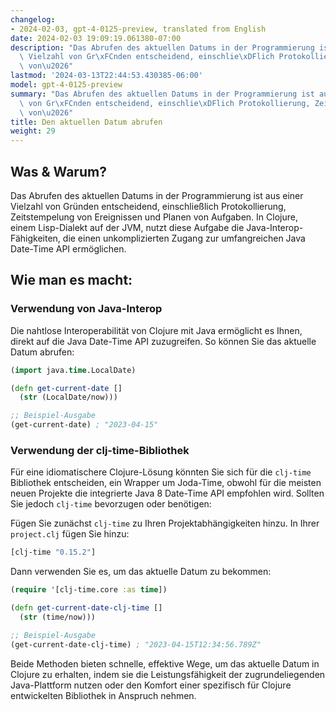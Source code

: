 ```yaml
---
changelog:
- 2024-02-03, gpt-4-0125-preview, translated from English
date: 2024-02-03 19:09:19.061380-07:00
description: "Das Abrufen des aktuellen Datums in der Programmierung ist aus einer\
  \ Vielzahl von Gr\xFCnden entscheidend, einschlie\xDFlich Protokollierung, Zeitstempelung\
  \ von\u2026"
lastmod: '2024-03-13T22:44:53.430385-06:00'
model: gpt-4-0125-preview
summary: "Das Abrufen des aktuellen Datums in der Programmierung ist aus einer Vielzahl\
  \ von Gr\xFCnden entscheidend, einschlie\xDFlich Protokollierung, Zeitstempelung\
  \ von\u2026"
title: Den aktuellen Datum abrufen
weight: 29
---
```


## Was & Warum?
Das Abrufen des aktuellen Datums in der Programmierung ist aus einer Vielzahl von Gründen entscheidend, einschließlich Protokollierung, Zeitstempelung von Ereignissen und Planen von Aufgaben. In Clojure, einem Lisp-Dialekt auf der JVM, nutzt diese Aufgabe die Java-Interop-Fähigkeiten, die einen unkomplizierten Zugang zur umfangreichen Java Date-Time API ermöglichen.

## Wie man es macht:

### Verwendung von Java-Interop
Die nahtlose Interoperabilität von Clojure mit Java ermöglicht es Ihnen, direkt auf die Java Date-Time API zuzugreifen. So können Sie das aktuelle Datum abrufen:

```clojure
(import java.time.LocalDate)

(defn get-current-date []
  (str (LocalDate/now)))

;; Beispiel-Ausgabe
(get-current-date) ; "2023-04-15"
```

### Verwendung der clj-time-Bibliothek
Für eine idiomatischere Clojure-Lösung könnten Sie sich für die `clj-time` Bibliothek entscheiden, ein Wrapper um Joda-Time, obwohl für die meisten neuen Projekte die integrierte Java 8 Date-Time API empfohlen wird. Sollten Sie jedoch `clj-time` bevorzugen oder benötigen:

Fügen Sie zunächst `clj-time` zu Ihren Projektabhängigkeiten hinzu. In Ihrer `project.clj` fügen Sie hinzu:

```clojure
[clj-time "0.15.2"]
```

Dann verwenden Sie es, um das aktuelle Datum zu bekommen:

```clojure
(require '[clj-time.core :as time])

(defn get-current-date-clj-time []
  (str (time/now)))

;; Beispiel-Ausgabe
(get-current-date-clj-time) ; "2023-04-15T12:34:56.789Z"
```

Beide Methoden bieten schnelle, effektive Wege, um das aktuelle Datum in Clojure zu erhalten, indem sie die Leistungsfähigkeit der zugrundeliegenden Java-Plattform nutzen oder den Komfort einer spezifisch für Clojure entwickelten Bibliothek in Anspruch nehmen.
